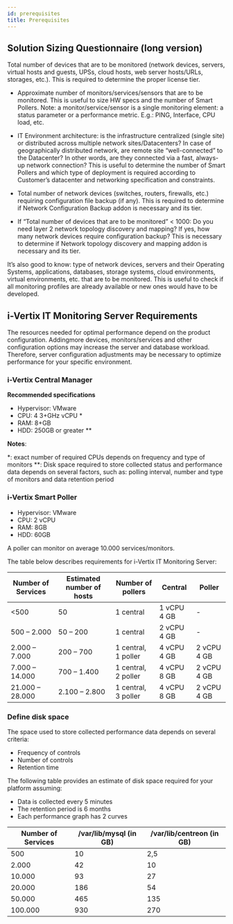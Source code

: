 ```yaml
---
id: prerequisites
title: Prerequisites
---
```


## Solution Sizing Questionnaire (long version)

Total number of devices that are to be monitored (network devices, servers, virtual hosts and guests, UPSs, cloud hosts, web server hosts/URLs, storages, etc.). This is required to determine the proper license tier.

* Approximate number of monitors/services/sensors that are to be monitored. This is useful to size HW specs and the number of Smart Pollers. Note: a monitor/service/sensor is a single monitoring element: a status parameter or a performance metric. E.g.: PING, Interface, CPU load, etc.

* IT Environment architecture: is the infrastructure centralized (single site) or distributed across multiple network sites/Datacenters? In case of geographically distributed network, are remote site “well-connected” to the Datacenter? In other words, are they connected via a fast, always-up network connection? This is useful to determine the number of Smart Pollers and which type of deployment is required according to Customer’s datacenter and networking specification and constraints.

* Total number of network devices (switches, routers, firewalls, etc.) requiring configuration file backup (if any). This is required to determine if Network Configuration Backup addon is necessary and its tier.

* If “Total number of devices that are to be monitored” < 1000: Do you need layer 2 network topology discovery and mapping? If yes, how many network devices require configuration backup? This is necessary to determine if Network topology discovery and mapping addon is necessary and its tier. 

It’s also good to know: type of network devices, servers and their Operating Systems, applications, databases, storage systems, cloud environments, virtual environments, etc. that are to be monitored. This is useful to check if all monitoring profiles are already available or new ones would have to be developed. 

## i-Vertix IT Monitoring Server Requirements
The resources needed for optimal performance depend on the product configuration. Addingmore devices, monitors/services and other configuration options may increase the server and database workload. Therefore, server configuration adjustments may be necessary to optimize performance for your specific environment.

### i-Vertix Central Manager
**Recommended specifications**
* Hypervisor: VMware
* CPU: 4 3+GHz vCPU *
* RAM: 8+GB
* HDD: 250GB or greater **

**Notes**:

*: exact number of required CPUs depends on frequency and type of monitors
**: Disk space required to store collected status and performance data depends on several factors, such as: polling interval, number and type of monitors and data retention period

### i-Vertix Smart Poller
* Hypervisor: VMware
* CPU: 2 vCPU
* RAM: 8GB
* HDD: 60GB

A poller can monitor on average 10.000 services/monitors.

The table below describes requirements for i-Vertix IT Monitoring Server:

| Number of Services | Estimated number of hosts | Number of pollers | Central | Poller |
| --- | --- | --- | --- | --- |
| <500 | 50 | 1 central | 1 vCPU 4 GB | - |
| 500 – 2.000 | 50 – 200 | 1 central | 2 vCPU 4 GB | - |
| 2.000 – 7.000 | 200 – 700 | 1 central, 1 poller | 4 vCPU 4 GB | 2 vCPU 4 GB |
| 7.000 – 14.000 | 700 – 1.400 | 1 central, 2 poller | 4 vCPU 8 GB | 2 vCPU 4 GB |
| 21.000 – 28.000 | 2.100 – 2.800 | 1 central, 3 poller | 4 vCPU 8 GB | 2 vCPU 4 GB |

### Define disk space
The space used to store collected performance data depends on several criteria:
* Frequency of controls
* Number of controls
* Retention time

The following table provides an estimate of disk space required for your platform assuming:

* Data is collected every 5 minutes
* The retention period is 6 months
* Each performance graph has 2 curves

| Number of Services | /var/lib/mysql (in GB) | /var/lib/centreon (in GB) |
| --- | --- | --- |
| 500 | 10 | 2,5 |
| 2.000 | 42 | 10 |
| 10.000 | 93 | 27 |
| 20.000| 186 | 54 |
| 50.000| 465 | 135 |
| 100.000| 930 | 270 |